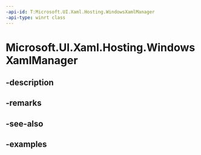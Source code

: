 ```yaml
---
-api-id: T:Microsoft.UI.Xaml.Hosting.WindowsXamlManager
-api-type: winrt class
---
```


# Microsoft.UI.Xaml.Hosting.WindowsXamlManager

<!--
public sealed class WindowsXamlManager : System.IDisposable
-->


## -description

## -remarks

## -see-also

## -examples


